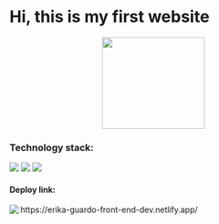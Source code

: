 <h1> Hi, this is my first website </h1>

<div align="center">
<img src="https://media.giphy.com/media/YPJ5gi3MZzSjhtQTIk/giphy.gif" width="180px" height="160px" >
</div>

<h3>Technology stack: </h3>
<span>
<img src="https://img.shields.io/badge/html5-%23E34F26.svg?style=for-the-badge&logo=html5&logoColor=white" />
<img src="https://img.shields.io/badge/SASS-hotpink.svg?style=for-the-badge&logo=SASS&logoColor=white"    />
   <img    src= "https://img.shields.io/badge/css3-%231572B6.svg?style=for-the-badge&logo=css3&logoColor=white" />

 <h4>Deploy link:     </h4>
  <span> 
  <img align="left" src="https://img.shields.io/badge/netlify-%23000000.svg?style=for-the-badge&logo=netlify&logoColor=#00C7B7  "> https://erika-guardo-front-end-dev.netlify.app/
</span>